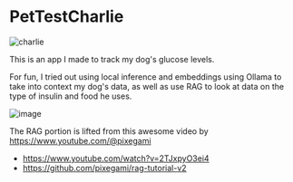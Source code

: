 # PetTestCharlie

![charlie](https://github.com/user-attachments/assets/3a4d92b9-0311-463d-be9c-afebfd2b0b8d)

This is an app I made to track my dog's glucose levels.

For fun, I tried out using local inference and embeddings using Ollama to take into context my dog's data, as well as use RAG to look at data on the type of insulin and food he uses.

![image](https://github.com/user-attachments/assets/07d51bc5-4c6e-492d-a685-7b8e1c1c31c7)

The RAG portion is lifted from this awesome video by https://www.youtube.com/@pixegami
- https://www.youtube.com/watch?v=2TJxpyO3ei4
- https://github.com/pixegami/rag-tutorial-v2
